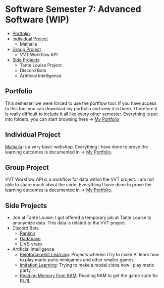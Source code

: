 # Software Semester 7: Advanced Software (WIP)
- [Portfolio](#portfolio)
- [Individual Project](#individual-project)
  - Malhalla
- [Group Project](#group-project)
  - VVT Workflow API 
- [Side Projects](#side-projects)
  - Tante Louise Project
  - Discord Bots
  - Artificial Intelligence 

## Portfolio
This semester we were forced to use the portflow tool. If you have access to this tool you can download my portfolio and view it in there. Therefore it is really difficult to include it all like every other semester. Everything is put into folders, you can start browsing here -> [My Portfolio](https://github.com/School-Semester-Summaries/software-semester-7-v2/tree/main/my%20portfolio)

## Individual Project
[Malhalla](https://github.com/Mallhalla) is a very basic webshop. Everything I have done to prove the learning outcomes is documented in -> [My Portfolio](https://github.com/School-Semester-Summaries/software-semester-7-v2/tree/main/my%20portfolio).

## Group Project
VVT Workflow API is a workflow for data within the VVT project. I am not able to share much about the code. Everything I have done to prove the learning outcomes is documented in -> [My Portfolio](https://github.com/School-Semester-Summaries/software-semester-7-v2/tree/main/my%20portfolio).

## Side Projects
- Job at Tante Louise: I got offered a temporary job at Tante Louise to anonymize data. This data is related to the VVT project.
- Discord Bots
  - [Ranknir](https://github.com/CrossyChainsaw/Ranknir)
  - [Dadabase](https://github.com/CrossyChainsaw/Dadabase)
  - [LIVE-vraxx](https://github.com/CrossyChainsaw/LIVE-vraxx)
- Artificial Intelligence
  - [Reinforcement Learning](https://github.com/School-Semester-Summaries/software-semester-7-v2/tree/main/side%20projects/Reinforcement%20Learning): Projects wherein I try to make AI learn how to play mario party minigames and other smaller games.
  - [Imitation Learning](https://github.com/School-Semester-Summaries/software-semester-7-v2/tree/main/side%20projects/Imitation%20Learning): Trying to make a model clone how i play mario party.
  - [Reading Memory from RAM](): Reading RAM to get the game state for RL/IL.

